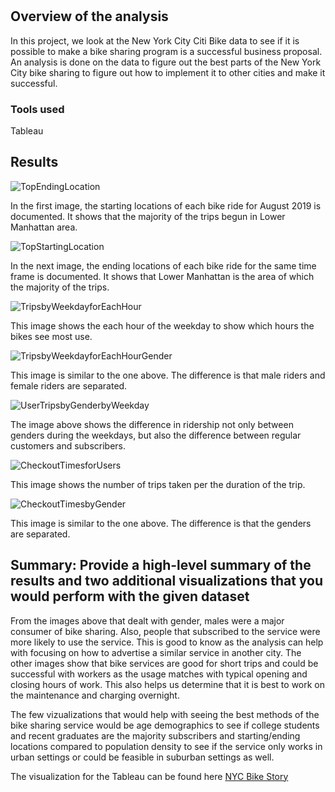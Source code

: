 # 

## Overview of the analysis
In this project, we look at the New York City Citi Bike data to see if it is possible to make a bike sharing program is a successful business proposal. An analysis is done on the data to figure out the best parts of the New York City bike sharing to figure out how to implement it to other cities and make it successful.

### Tools used
Tableau

## Results
![TopEndingLocation](https://user-images.githubusercontent.com/109183214/201836288-47b3ffda-f4c2-4137-92ff-65e49c6d58b2.png)

In the first image, the starting locations of each bike ride for August 2019 is documented. It shows that the majority of the trips begun in Lower Manhattan area.

![TopStartingLocation](https://user-images.githubusercontent.com/109183214/201836290-8f2aedc8-ca9c-4e23-8729-eb930ae719c1.png)

In the next image, the ending locations of each bike ride for the same time frame is documented. It shows that Lower Manhattan is the area of which the majority of the trips.

![TripsbyWeekdayforEachHour](https://user-images.githubusercontent.com/109183214/201836292-dcbd1074-d9ab-4ef2-9f67-3014624f1e9c.png)

This image shows the each hour of the weekday to show which hours the bikes see most use.


![TripsbyWeekdayforEachHourGender](https://user-images.githubusercontent.com/109183214/201836280-44269ea7-df7e-467b-9e4a-2c2283c2d66e.png)

This image is similar to the one above. The difference is that male riders and female riders are separated.

![UserTripsbyGenderbyWeekday](https://user-images.githubusercontent.com/109183214/201836284-079e8e39-2220-4839-9fcf-92ba1dd84382.png)

The image above shows the difference in ridership not only between genders during the weekdays, but also the difference between regular customers and subscribers.

![CheckoutTimesforUsers](https://user-images.githubusercontent.com/109183214/201836286-f50a1ec4-0e16-4f17-984a-d9a64fb5bfa7.png)

This image shows the number of trips taken per the duration of the trip. 

![CheckoutTimesbyGender](https://user-images.githubusercontent.com/109183214/201836285-57a9da10-9348-4091-9fc7-1535d8d02d37.png)

This image is similar to the one above. The difference is that the genders are separated.

## Summary: Provide a high-level summary of the results and two additional visualizations that you would perform with the given dataset
From the images above that dealt with gender, males were a major consumer of bike sharing. Also, people that subscribed to the service were more likely to use the service. This is good to know as the analysis can help with focusing on how to advertise a similar service in another city.
The other images show that bike services are good for short trips and could be successful with workers as the usage matches with typical opening and closing hours of work. This also helps us determine that it is best to work on the maintenance and charging overnight.

The few vizualizations that would help with seeing the best methods of the bike sharing service would be age demographics to see if college students and recent graduates are the majority subscribers and starting/ending locations compared to population density to see if the service only works in urban settings or could be feasible in suburban settings as well.

The visualization for the Tableau can be found here [NYC Bike Story](https://public.tableau.com/app/profile/jamar.washington/viz/IntrotoTableau_16685276215450/NYCBikeStory)
